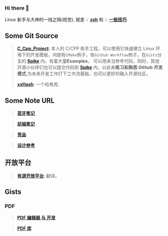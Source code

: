 ### Hi there 👋

<!--
**Changes729/Changes729** is a ✨ _special_ ✨ repository because its `README.md` (this file) appears on your GitHub profile.

Here are some ideas to get you started:

- 🔭 I’m currently working on ...
- 🌱 I’m currently learning ...
- 👯 I’m looking to collaborate on ...
- 🤔 I’m looking for help with ...
- 💬 Ask me about ...
- 📫 How to reach me: ...
- 😄 Pronouns: ...
- ⚡ Fun fact: ...
-->

Linux 新手与大神的一线之隔(视觉), 就差 💡 **[zsh](https://github.com/ohmyzsh/ohmyzsh)** 和 💡 **[一些技巧](https://github.com/jlevy/the-art-of-command-line)**

## Some Git Source

> **[C_Cpp_Project](https://github.com/Changes729/c_cpp_project_template)**: 本人的 C/CPP 练手工程，可以使用它快速建立 Linux 环境下的开发模板，内部有`CMake`例子，有`Github Workflow`例子，在`Gists`分支的 **[Spike](https://github.com/Changes729/c_cpp_project_template/tree/gists/spike)** 内，有着大量**Examples**， 可以用来当参考代码，同时，其他开源小伙伴们也可以提交代码到 **[Spike](https://github.com/Changes729/c_cpp_project_template/tree/gists/spike)** 内，以此来**练习和熟悉 Github 开发模式**,为未来开发工作打下工作流基础，也可以更好的融入开源社区。
> 
> **[xxHash](https://github.com/Cyan4973/xxHash)**: 一个哈希库.

## Some Note URL

> **[蓝牙笔记](https://gist.github.com/Changes729/8266aa62ec9363153310b13c67c5a81f)**

> **[前端笔记](https://gist.github.com/Changes729/60f565c6ef6d25bacb403a6dab7a973d)**

> **[竞品](https://gist.github.com/Changes729/a1a5e3db39e17b62ef768388ef3d3348)**

> **[设计参考](https://gist.github.com/Changes729/513200056758f53b498a64d23c55ea90)**

## 开放平台

> **[有道开放平台](https://ai.youdao.com/gw.s#/)**: 翻译。

## Gists

### PDF

> **[PDF 编辑器 与 开发](https://wiki.archlinux.org/index.php/PDF,_PS_and_DjVu)**

> **[PDF 库](https://zh.cppreference.com/w/cpp/links/libs#PDF)**
